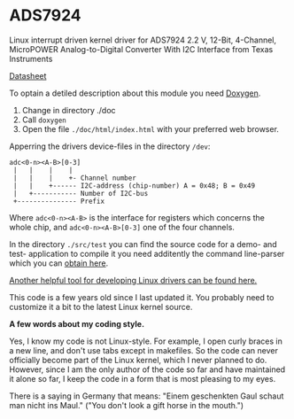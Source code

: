 # ADS7924
Linux interrupt driven kernel driver for ADS7924 2.2 V, 12-Bit, 4-Channel, MicroPOWER Analog-to-Digital Converter With I2C Interface from Texas Instruments

[Datasheet](https://www.ti.com/lit/ds/symlink/ads7924.pdf?ts=1677340148175)

To optain a detiled description about this module you need [Doxygen](https://www.doxygen.nl).
1) Change in directory ./doc
2) Call ```doxygen```
3) Open the file ```./doc/html/index.html``` with your preferred web browser.

Apperring the drivers device-files in the directory ```/dev```:
```
adc<0-n><A-B>[0-3]
 |   |    |    |
 |   |    |    +- Channel number
 |   |    +------ I2C-address (chip-number) A = 0x48; B = 0x49
 |   +----------- Number of I2C-bus
 +--------------- Prefix

```
Where ```adc<0-n><A-B>``` is the interface for registers which concerns the whole chip,
and ```adc<0-n><A-B>[0-3]``` one of the four channels.

In the directory ```./src/test``` you can find the source code for a demo- and test- application to compile it you need additently the command line-parser which you can [obtain here](https://github.com/UlrichBecker/command_line_option_parser).

[Another helpful tool for developing Linux drivers can be found here.](https://github.com/UlrichBecker/ioctl4bash)

This code is a few years old since I last updated it. You probably need to customize it a bit to the latest Linux kernel source.

**A few words about my coding style.**

Yes, I know my code is not Linux-style.
For example, I open curly braces in a new line, and don't use tabs except in makefiles.
So the code can never officially become part of the Linux kernel, which I never planned to do.
However, since I am the only author of the code so far and have maintained it alone so far, I keep the code in a form that is most pleasing to my eyes.

There is a saying in Germany that means: "Einem geschenkten Gaul schaut man nicht ins Maul." ("You don't look a gift horse in the mouth.")
